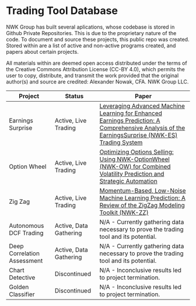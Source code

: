 # Trading Tool Database

NWK Group has built several aplications, whose codebase is stored in Github Private Repositories. This is due to the proprietary nature of the code. To document and source these projects, this public repo was created. Stored within are a list of active and non-active programs created, and papers about certain projects. 

All materials within are deemed open access distributed under the terms of the Creative Commons Attribution License (CC-BY 4.0), which permits the user to copy, distribute, and transmit the work provided that the original author(s) and source are credited: Alexander Nowak, CFA. NWK Group LLC. 

| Project | Status |Paper |
| ------ | ------ | ------ |
| Earnings Surprise | Active, Live Trading | [Leveraging Advanced Machine Learning for Enhanced Earnings Prediction: A Comprehensive Analysis of the EarningsSurprise (NWK-ES) Trading System](https://github.com/alexnwk/TradingTools/blob/d8665b48ecf31d2427df453f370aa6cb3398146e/Papers/NWK-EarningsSurprise.pdf)  |
| Option Wheel | Active, Live Trading | [Optimizing Options Selling: Using NWK-OptionWheel (NWK-OW) for Combined Volatility Prediction and Strategic Automation](https://github.com/alexnwk/TradingTools/blob/d8665b48ecf31d2427df453f370aa6cb3398146e/Papers/NWK-OptionWheel.pdf) |
| Zig Zag | Active, Live Trading | [Momentum-Based, Low-Noise Machine Learning Prediction: A Review of the ZigZag Modeling Toolkit (NWK-ZZ)](https://github.com/alexnwk/TradingTools/blob/d8665b48ecf31d2427df453f370aa6cb3398146e/Papers/NWK-ZigZag.pdf) |
| Autonomous DCF Trading | Active, Data Gathering  | N/A - Currently gathering data necessary to prove the trading tool and its potential. |
| Deep Correlation Assessment | Active, Data Gathering | N/A - Currently gathering data necessary to prove the trading tool and its potential. |
| Chart Detective | Discontinued | N/A - Inconclusive results led to project termination. |
| Golden Classifier | Discontinued | N/A - Inconclusive results led to project termination. |
